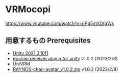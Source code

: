 # VRMocopi
https://www.youtube.com/watch?v=nPg5mXDtgWk

## 用意するもの Prerequisites

- [Unity 2021.3.16f1](https://unity.com/releases/editor/whats-new/2021.3.16)
- [mocopi receiver plugin for unity](https://www.sony.net/Products/mocopi-dev/jp/downloads/DownloadInfo.html) v1.0.2 (2023/2/8)
- UniVRM
- [RAYNOS-chan-avatar_v1.0.2.zip](https://www.sony.net/Products/mocopi-dev/jp/downloads/DownloadInfo.html#RAYNOS) v1.0.2 (2023/2/8)


